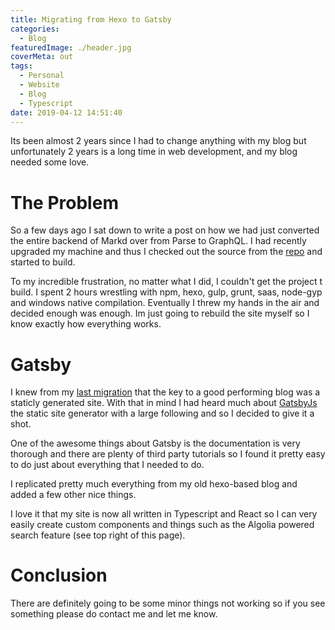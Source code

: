 ```yaml
---
title: Migrating from Hexo to Gatsby
categories:
  - Blog
featuredImage: ./header.jpg
coverMeta: out
tags:
  - Personal
  - Website
  - Blog
  - Typescript
date: 2019-04-12 14:51:40
---
```


Its been almost 2 years since I had to change anything with my blog but unfortunately 2 years is a long time in web development, and my blog needed some love.

<!-- more -->

# The Problem

So a few days ago I sat down to write a post on how we had just converted the entire backend of Markd over from Parse to GraphQL. I had recently upgraded my machine and thus I checked out the source from the [repo](https://github.com/mikecann/mikecann.co.uk) and started to build.

To my incredible frustration, no matter what I did, I couldn't get the project t build. I spent 2 hours wrestling with npm, hexo, gulp, grunt, saas, node-gyp and windows native compilation. Eventually I threw my hands in the air and decided enough was enough. Im just going to rebuild the site myself so I know exactly how everything works.

# Gatsby

I knew from my [last migration](http://mikecann.co.uk/blog/the-static-blog) that the key to a good performing blog was a staticly generated site. With that in mind I had heard much about [GatsbyJs](https://www.gatsbyjs.org/) the static site generator with a large following and so I decided to give it a shot.

One of the awesome things about Gatsby is the documentation is very thorough and there are plenty of third party tutorials so I found it pretty easy to do just about everything that I needed to do. 

I replicated pretty much everything from my old hexo-based blog and added a few other nice things.

I love it that my site is now all written in Typescript and React so I can very easily create custom components and things such as the Algolia powered search feature (see top right of this page).

# Conclusion

There are definitely going to be some minor things not working so if you see something please do contact me and let me know.